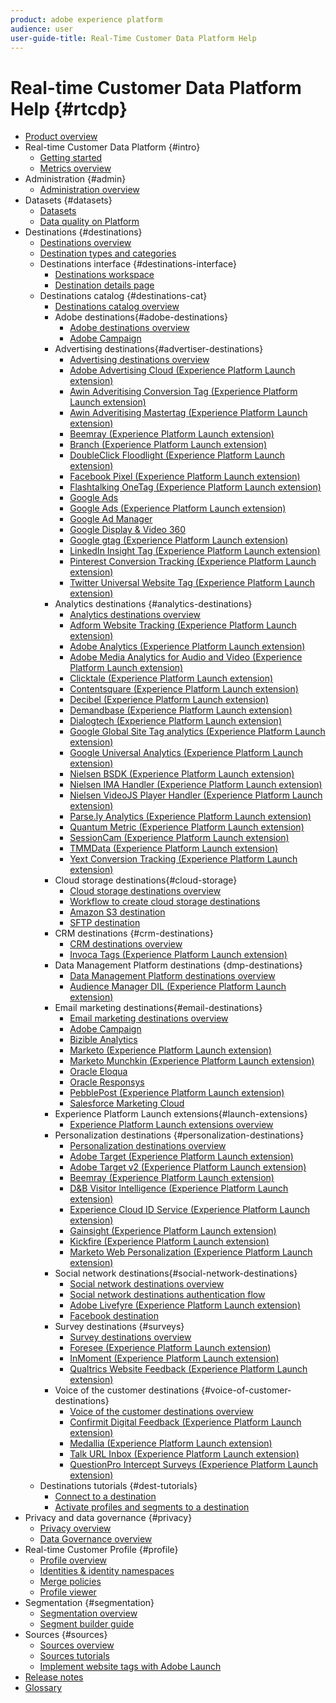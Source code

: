 ```yaml
---
product: adobe experience platform
audience: user
user-guide-title: Real-Time Customer Data Platform Help
---
```


# Real-time Customer Data Platform Help {#rtcdp}

* [Product overview](overview.md)
* Real-time Customer Data Platform {#intro}
  * [Getting started](get-started.md)
  * [Metrics overview](home-page-dashboards.md)
* Administration {#admin}
  * [Administration overview](administration/admin-overview.md)
* Datasets {#datasets}
  * [Datasets](datasets/dataset.md)
  * [Data quality on Platform](datasets/data-quality.md)
* Destinations {#destinations}
  * [Destinations overview](destinations/destinations-overview.md)
  * [Destination types and categories](/help/rtcdp/destinations/destination-types.md)
  * Destinations interface  {#destinations-interface}
    * [Destinations workspace](destinations/destinations-workspace.md)
    * [Destination details page](destinations/destination-details-page.md)
  * Destinations catalog  {#destinations-cat}
    * [Destinations catalog overview](destinations/destinations-catalog.md)
    * Adobe destinations{#adobe-destinations}
      * [Adobe destinations overview](destinations/adobe-destinations.md)
      * [Adobe Campaign](destinations/adobe-campaign-destination.md)
    * Advertising destinations{#advertiser-destinations}
      * [Advertising destinations overview](destinations/advertising-destinations.md)
      * [Adobe Advertising Cloud (Experience Platform Launch extension)](/help/rtcdp/destinations/adobe-advertising-cloud-extension.md)
      * [Awin Adveritising Conversion Tag (Experience Platform Launch extension)](/help/rtcdp/destinations/awin-conversiontag-extension.md)
      * [Awin Adveritising Mastertag (Experience Platform Launch extension)](/help/rtcdp/destinations/awin-mastertag-extension.md)
      * [Beemray (Experience Platform Launch extension)](/help/rtcdp/destinations/beemray-extension.md)
      * [Branch (Experience Platform Launch extension)](/help/rtcdp/destinations/branch-extension.md)
      * [DoubleClick Floodlight (Experience Platform Launch extension)](/help/rtcdp/destinations/doubleclick-floodlight-extension.md)
      * [Facebook Pixel (Experience Platform Launch extension)](/help/rtcdp/destinations/facebook-pixel-extension.md)
      * [Flashtalking OneTag (Experience Platform Launch extension)](/help/rtcdp/destinations/flashtalking-extension.md)
      * [Google Ads](/help/rtcdp/destinations/google-ads-destination.md)
      * [Google Ads (Experience Platform Launch extension)](/help/rtcdp/destinations/google-ads-extension.md)
      * [Google Ad Manager](/help/rtcdp/destinations/google-ad-manager-destination.md)
      * [Google Display & Video 360](/help/rtcdp/destinations/google-dv360-destination.md)
      * [Google gtag (Experience Platform Launch extension)](/help/rtcdp/destinations/gtag-advertising-extension.md)
      * [LinkedIn Insight Tag (Experience Platform Launch extension)](/help/rtcdp/destinations/linkedin-extension.md)
      * [Pinterest Conversion Tracking (Experience Platform Launch extension)](destinations/pinterest-extension.md)
      * [Twitter Universal Website Tag (Experience Platform Launch extension)](destinations/twitter-uwt-extension.md)
    * Analytics destinations {#analytics-destinations}
      * [Analytics destinations overview](destinations/analytics-destinations.md)
      * [Adform Website Tracking (Experience Platform Launch extension)](/help/rtcdp/destinations/adform-extension.md)
      * [Adobe Analytics (Experience Platform Launch extension)](/help/rtcdp/destinations/adobe-analytics-extension.md)
      * [Adobe Media Analytics for Audio and Video (Experience Platform Launch extension)](/help/rtcdp/destinations/adobe-video-analytics-extension.md)
      * [Clicktale (Experience Platform Launch extension)](/help/rtcdp/destinations/clicktale-extension.md)
      * [Contentsquare (Experience Platform Launch extension)](/help/rtcdp/destinations/contentsquare-extension.md)
      * [Decibel (Experience Platform Launch extension)](/help/rtcdp/destinations/decibel-extension.md)
      * [Demandbase (Experience Platform Launch extension)](/help/rtcdp/destinations/demandbase-extension.md)
      * [Dialogtech (Experience Platform Launch extension)](/help/rtcdp/destinations/dialogtech-extension.md)
      * [Google Global Site Tag analytics (Experience Platform Launch extension)](/help/rtcdp/destinations/gtag-analytics-extension.md)
      * [Google Universal Analytics (Experience Platform Launch extension)](/help/rtcdp/destinations/google-universal-analytics-extension.md)
      * [Nielsen BSDK (Experience Platform Launch extension)](destinations/nielsen-bsdk-extension.md)
      * [Nielsen IMA Handler (Experience Platform Launch extension)](destinations/nielsen-ima-extension.md)
      * [Nielsen VideoJS Player Handler (Experience Platform Launch extension)](destinations/nielsen-videojs-extension.md)
      * [Parse.ly Analytics (Experience Platform Launch extension)](destinations/parsely-extension.md)
      * [Quantum Metric (Experience Platform Launch extension)](destinations/quantum-metric-extension.md)
      * [SessionCam (Experience Platform Launch extension)](destinations/sessioncam-extension.md)
      * [TMMData (Experience Platform Launch extension)](destinations/tmmdata-extension.md)
      * [Yext Conversion Tracking (Experience Platform Launch extension)](destinations/yext-extension.md)
    * Cloud storage destinations{#cloud-storage}
      * [Cloud storage destinations overview](destinations/cloud-storage-destinations.md)
      * [Workflow to create cloud storage destinations](/help/rtcdp/destinations/cloud-storage-destinations-workflow.md)
      * [Amazon S3 destination](destinations/amazon-s3-destination.md)
      * [SFTP destination](destinations/sftp-destination.md)
    * CRM destinations {#crm-destinations}
      * [CRM destinations overview](destinations/crm-destinations.md)
      * [Invoca Tags (Experience Platform Launch extension)](/help/rtcdp/destinations/invoca-extension.md)
    * Data Management Platform destinations {dmp-destinations}
      * [Data Management Platform destinations overview](destinations/dmp-destinations.md)
      * [Audience Manager DIL (Experience Platform Launch extension)](/help/rtcdp/destinations/aam-dil-extension.md)
    * Email marketing destinations{#email-destinations}
      * [Email marketing destinations overview](destinations/email-marketing-destinations.md)
      * [Adobe Campaign](destinations/adobe-campaign-destination.md)
      * [Bizible Analytics](/help/rtcdp/destinations/bizible-extension.md)
      * [Marketo (Experience Platform Launch extension)](destinations/marketo-extension.md)
      * [Marketo Munchkin (Experience Platform Launch extension)](destinations/marketo-munchkin-extension.md)
      * [Oracle Eloqua](destinations/oracle-eloqua-destination.md)
      * [Oracle Responsys](destinations/oracle-responsys-destination.md)
      * [PebblePost (Experience Platform Launch extension)](destinations/pebblepost-extension.md)
      * [Salesforce Marketing Cloud](destinations/salesforce-marketing-cloud-destination.md)
    * Experience Platform Launch extensions{#launch-extensions}
      * [Experience Platform Launch extensions overview](/help/rtcdp/destinations/experience-platform-launch-extensions.md)  
    * Personalization destinations {#personalization-destinations}
      * [Personalization destinations overview](/help/rtcdp/destinations/personalization-destinations.md)
      * [Adobe Target (Experience Platform Launch extension)](/help/rtcdp/destinations/adobe-target-extension.md)
      * [Adobe Target v2 (Experience Platform Launch extension)](/help/rtcdp/destinations/adobe-target-v2-extension.md)
      * [Beemray (Experience Platform Launch extension)](/help/rtcdp/destinations/beemray-extension.md)
      * [D&B Visitor Intelligence (Experience Platform Launch extension)](/help/rtcdp/destinations/dnb-extension.md)
      * [Experience Cloud ID Service (Experience Platform Launch extension)](/help/rtcdp/destinations/adobe-ecid-extension.md)
      * [Gainsight (Experience Platform Launch extension)](/help/rtcdp/destinations/gainsight-extension.md)
      * [Kickfire (Experience Platform Launch extension)](/help/rtcdp/destinations/kickfire-extension.md)
      * [Marketo Web Personalization (Experience Platform Launch extension)](destinations/marketo-web-personalization-extension.md)
    * Social network destinations{#social-network-destinations}
      * [Social network destinations overview](/help/rtcdp/destinations/social-network-destinations.md)
      * [Social network destinations authentication flow](/help/rtcdp/destinations/social-network-destinations-workflow.md)
      * [Adobe Livefyre (Experience Platform Launch extension)](/help/rtcdp/destinations/adobe-livefyre-extension.md)
      * [Facebook destination](/help/rtcdp/destinations/facebook-destination.md)
    * Survey destinations {#surveys}
      * [Survey destinations overview](/help/rtcdp/destinations/survey-destinations.md)
      * [Foresee (Experience Platform Launch extension)](/help/rtcdp/destinations/foresee-extension.md)
      * [InMoment (Experience Platform Launch extension)](/help/rtcdp/destinations/inmoment-extension.md)
      * [Qualtrics Website Feedback (Experience Platform Launch extension)](destinations/qualtrics-extension.md)
    * Voice of the customer destinations {#voice-of-customer-destinations}
      * [Voice of the customer destinations overview](/help/rtcdp/destinations/voice-of-customer-destinations.md)
      * [Confirmit Digital Feedback (Experience Platform Launch extension)](/help/rtcdp/destinations/confirmit-digital-feedback-extension.md)
      * [Medallia (Experience Platform Launch extension)](destinations/medallia-extension.md)
      * [Talk URL Inbox (Experience Platform Launch extension)](destinations/talkurl-extension.md)
      * [QuestionPro Intercept Surveys (Experience Platform Launch extension)](destinations/web-intercept-surveys-extension.md)
  * Destinations tutorials {#dest-tutorials}
    * [Connect to a destination](/help/rtcdp/destinations/connect-destination.md)
    * [Activate profiles and segments to a destination](destinations/activate-destinations.md)
* Privacy and data governance {#privacy}
  * [Privacy overview](privacy/privacy-overview.md)
  * [Data Governance overview](privacy/data-governance-overview.md)
* Real-time Customer Profile {#profile}
  * [Profile overview](profile/profile-overview.md)
  * [Identities & identity namespaces](profile/identities-overview.md)
  * [Merge policies](profile/merge-policies.md)
  * [Profile viewer](profile/profile-viewer.md)
* Segmentation {#segmentation}
  * [Segmentation overview](segmentation/segmentation-overview.md)
  * [Segment builder guide](segmentation/segment-builder-guide.md)
* Sources {#sources}
  * [Sources overview](sources/sources-overview.md)
  * [Sources tutorials](sources/sources-tutorials.md)
  * [Implement website tags with Adobe Launch](sources/launch.md)
* [Release notes](https://www.adobe.io/apis/experienceplatform/home/services/release-notes.html#!end-user/markdown/release-notes/release-notes.md)
* [Glossary](https://www.adobe.io/apis/experienceplatform/home/services/acp-glossary.html)